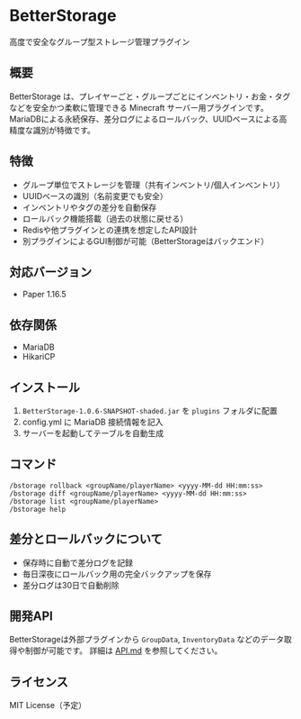 # BetterStorage

高度で安全なグループ型ストレージ管理プラグイン

## 概要

BetterStorage は、プレイヤーごと・グループごとにインベントリ・お金・タグなどを安全かつ柔軟に管理できる Minecraft サーバー用プラグインです。MariaDBによる永続保存、差分ログによるロールバック、UUIDベースによる高精度な識別が特徴です。

## 特徴

- グループ単位でストレージを管理（共有インベントリ/個人インベントリ）
- UUIDベースの識別（名前変更でも安全）
- インベントリやタグの差分を自動保存
- ロールバック機能搭載（過去の状態に戻せる）
- Redisや他プラグインとの連携を想定したAPI設計
- 別プラグインによるGUI制御が可能（BetterStorageはバックエンド）

## 対応バージョン

- Paper 1.16.5

## 依存関係

- MariaDB
- HikariCP

## インストール

1. `BetterStorage-1.0.6-SNAPSHOT-shaded.jar` を `plugins` フォルダに配置
2. config.yml に MariaDB 接続情報を記入
3. サーバーを起動してテーブルを自動生成

## コマンド

```
/bstorage rollback <groupName/playerName> <yyyy-MM-dd HH:mm:ss>
/bstorage diff <groupName/playerName> <yyyy-MM-dd HH:mm:ss>
/bstorage list <groupName/playerName>
/bstorage help
```

## 差分とロールバックについて

- 保存時に自動で差分ログを記録
- 毎日深夜にロールバック用の完全バックアップを保存
- 差分ログは30日で自動削除

## 開発API

BetterStorageは外部プラグインから `GroupData`, `InventoryData` などのデータ取得や制御が可能です。 詳細は [API.md](API.md) を参照してください。

## ライセンス

MIT License（予定）

